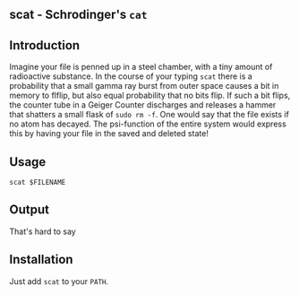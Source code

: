 scat - Schrodinger's `cat`
---------------------------
## Introduction
Imagine your file is penned up in a steel chamber, with a tiny amount of radioactive substance.  In the course of your typing `scat` there is a probability that a small gamma ray burst from outer space causes a bit in memory to flflip, but also equal probability that no bits flip.  If such a bit flips, the counter tube in a Geiger Counter discharges and releases a hammer that shatters a small flask of `sudo rm -f`.  One would say that the file exists if no atom has decayed.  The psi-function of the entire system would express this by having your file in the saved and deleted state!

## Usage
`scat $FILENAME`

## Output
That's hard to say

## Installation
Just add `scat` to your `PATH`.
